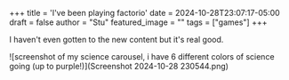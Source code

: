 +++
title = 'I've been playing factorio'
date = 2024-10-28T23:07:17-05:00
draft = false
author = "Stu"
featured_image = ""
tags = ["games"]
+++

I haven't even gotten to the new content but it's real good.

![screenshot of my science carousel, i have 6 different colors of science going (up to purple!)](Screenshot 2024-10-28 230544.png)
